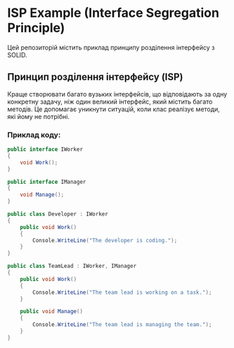 # ISP Example (Interface Segregation Principle)

Цей репозиторій містить приклад принципу розділення інтерфейсу з SOLID.

## Принцип розділення інтерфейсу (ISP)

Краще створювати багато вузьких інтерфейсів, що відповідають за одну конкретну задачу, ніж один великий інтерфейс, який містить багато методів. Це допомагає уникнути ситуацій, коли клас реалізує методи, які йому не потрібні.

### Приклад коду:

```csharp
public interface IWorker
{
    void Work();
}

public interface IManager
{
    void Manage();
}

public class Developer : IWorker
{
    public void Work()
    {
        Console.WriteLine("The developer is coding.");
    }
}

public class TeamLead : IWorker, IManager
{
    public void Work()
    {
        Console.WriteLine("The team lead is working on a task.");
    }

    public void Manage()
    {
        Console.WriteLine("The team lead is managing the team.");
    }
}
